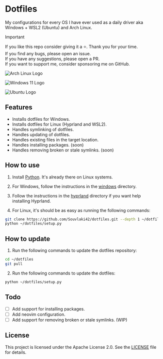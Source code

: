 # Dotfiles

My configurations for every OS I have ever used as a daily driver aka Windows + WSL2 (Ubuntu) and Arch Linux.

> [!IMPORTANT]
> If you like this repo consider giving it a ⭐. Thank you for your time. \
> If you find any bugs, please open an issue. \
> If you have any suggestions, please open a PR. \
> If you want to support me, consider sponsoring me on GitHub.

![Arch Linux Logo](https://upload.wikimedia.org/wikipedia/commons/f/f9/Archlinux-logo-standard-version.svg)

![Windows 11 Logo](https://upload.wikimedia.org/wikipedia/commons/e/e6/Windows_11_logo.svg)

![Ubuntu Logo](https://upload.wikimedia.org/wikipedia/commons/9/9d/Ubuntu_logo.svg)

## Features

- Installs dotfiles for Windows.
- Installs dotfiles for Linux (Hyprland and WSL2).
- Handles symlinking of dotfiles.
- Handles updating of dotfiles.
- Handles existing files in the target location.
- Handles installing packages. (soon)
- Handles removing broken or stale symlinks. (soon)

## How to use

1. Install [Python](https://www.python.org/). It's already there on Linux systems.

2. For Windows, follow the instructions in the [windows](windows) directory.

3. Follow the instructions in the [hyprland](hyprland) directory if you want help installing Hyprland.

4. For Linux, it's should be as easy as running the following commands:

```bash
git clone https://github.com/Souvlaki42/dotfiles.git --depth 1 ~/dotfiles
python ~/dotfiles/setup.py
```

## How to update

1. Run the following commands to update the dotfiles repository:

```bash
cd ~/dotfiles
git pull
```

2. Run the following commands to update the dotfiles:

```bash
python ~/dotfiles/setup.py
```

## Todo

- [ ] Add support for installing packages.
- [ ] Add neovim configuration.
- [ ] Add support for removing broken or stale symlinks. (WIP)

## License

This project is licensed under the Apache License 2.0. See the [LICENSE](LICENSE) file for details.

